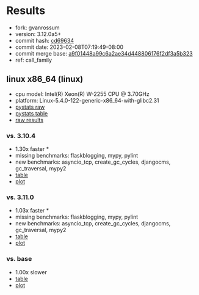 # Results

- fork: gvanrossum
- version: 3.12.0a5+
- commit hash: [cd69634](https://github.com/gvanrossum/cpython/commit/cd69634)
- commit date: 2023-02-08T07:19:49-08:00
- commit merge base: [a9f01448a99c6a2ae34d448806176f2df3a5b323](https://github.com/gvanrossum/cpython/commit/a9f01448a99c6a2ae34d448806176f2df3a5b323)
- ref: call_family

## linux x86_64 (linux)

- cpu model: Intel(R) Xeon(R) W-2255 CPU @ 3.70GHz
- platform: Linux-5.4.0-122-generic-x86_64-with-glibc2.31
- [pystats raw](bm-20230208-linux-x86_64-gvanrossum-call_family-3.12.0a5%2B-cd69634-pystats.json)
- [pystats table](bm-20230208-linux-x86_64-gvanrossum-call_family-3.12.0a5%2B-cd69634-pystats.md)
- [raw results](bm-20230208-linux-x86_64-gvanrossum-call_family-3.12.0a5%2B-cd69634.json)

### vs. 3.10.4

- 1.30x faster \*
- missing benchmarks: flaskblogging, mypy, pylint
- new benchmarks: asyncio_tcp, create_gc_cycles, djangocms, gc_traversal, mypy2
- [table](bm-20230208-linux-x86_64-gvanrossum-call_family-3.12.0a5%2B-cd69634-vs-3.10.4.md)
- [plot](bm-20230208-linux-x86_64-gvanrossum-call_family-3.12.0a5%2B-cd69634-vs-3.10.4.png)

### vs. 3.11.0

- 1.03x faster \*
- missing benchmarks: flaskblogging, mypy, pylint
- new benchmarks: asyncio_tcp, create_gc_cycles, djangocms, gc_traversal, mypy2
- [table](bm-20230208-linux-x86_64-gvanrossum-call_family-3.12.0a5%2B-cd69634-vs-3.11.0.md)
- [plot](bm-20230208-linux-x86_64-gvanrossum-call_family-3.12.0a5%2B-cd69634-vs-3.11.0.png)

### vs. base

- 1.00x slower
- [table](bm-20230208-linux-x86_64-gvanrossum-call_family-3.12.0a5%2B-cd69634-vs-base.md)
- [plot](bm-20230208-linux-x86_64-gvanrossum-call_family-3.12.0a5%2B-cd69634-vs-base.png)

